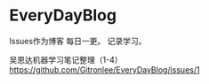# EveryDayBlog
Issues作为博客 
每日一更。
记录学习。

 吴恩达机器学习笔记整理（1-4） https://github.com/Gitronlee/EveryDayBlog/issues/1
